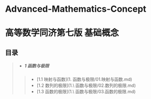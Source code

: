 # Advanced-Mathematics-Concept
# 高等数学同济第七版 基础概念

## 目录

> - ##### 1 函数与极限
> > - [1.1 映射与函数](1. 函数与极限/01.映射与函数.md)
> > - [1.2 数列的极限](1.\ 函数与极限/02.数列的极限.md)
> > - [1.3 函数的极限](1.\ 函数与极限/03.函数的极限.md)
>
> 







